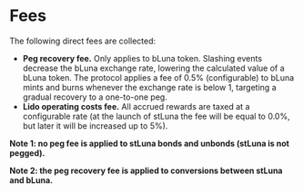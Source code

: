 # Fees

The following direct fees are collected:

* **Peg recovery fee.** Only applies to bLuna token. Slashing events decrease the bLuna exchange rate, lowering the calculated value of a bLuna token. The protocol applies a fee of $0.5\%$ (configurable) to bLuna mints and burns whenever the exchange rate is below $1$, targeting a gradual recovery to a one-to-one peg. 
* **Lido operating costs fee.** All accrued rewards are taxed at a configurable rate (at the launch of stLuna the fee will be equal to $0.0\%$, but later it will be increased up to $5\%$).

**Note 1: no peg fee is applied to stLuna bonds and unbonds (stLuna is not pegged).**

**Note 2: the peg recovery fee is applied to conversions between stLuna and bLuna.**